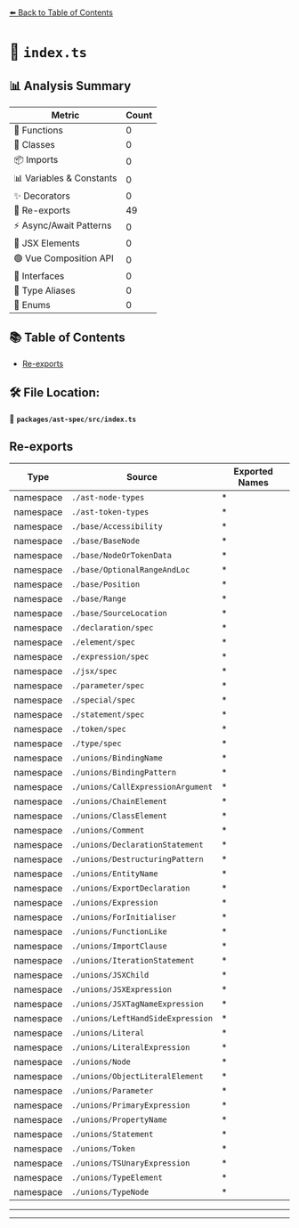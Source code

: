 [⬅️ Back to Table of Contents](../../../index.md)

# 📄 `index.ts`

## 📊 Analysis Summary

| Metric | Count |
|--------|-------|
| 🔧 Functions | 0 |
| 🧱 Classes | 0 |
| 📦 Imports | 0 |
| 📊 Variables & Constants | 0 |
| ✨ Decorators | 0 |
| 🔄 Re-exports | 49 |
| ⚡ Async/Await Patterns | 0 |
| 💠 JSX Elements | 0 |
| 🟢 Vue Composition API | 0 |
| 📐 Interfaces | 0 |
| 📑 Type Aliases | 0 |
| 🎯 Enums | 0 |

## 📚 Table of Contents

- [Re-exports](#re-exports)

## 🛠️ File Location:
📂 **`packages/ast-spec/src/index.ts`**

## Re-exports

| Type | Source | Exported Names |
|------|--------|----------------|
| namespace | `./ast-node-types` | * |
| namespace | `./ast-token-types` | * |
| namespace | `./base/Accessibility` | * |
| namespace | `./base/BaseNode` | * |
| namespace | `./base/NodeOrTokenData` | * |
| namespace | `./base/OptionalRangeAndLoc` | * |
| namespace | `./base/Position` | * |
| namespace | `./base/Range` | * |
| namespace | `./base/SourceLocation` | * |
| namespace | `./declaration/spec` | * |
| namespace | `./element/spec` | * |
| namespace | `./expression/spec` | * |
| namespace | `./jsx/spec` | * |
| namespace | `./parameter/spec` | * |
| namespace | `./special/spec` | * |
| namespace | `./statement/spec` | * |
| namespace | `./token/spec` | * |
| namespace | `./type/spec` | * |
| namespace | `./unions/BindingName` | * |
| namespace | `./unions/BindingPattern` | * |
| namespace | `./unions/CallExpressionArgument` | * |
| namespace | `./unions/ChainElement` | * |
| namespace | `./unions/ClassElement` | * |
| namespace | `./unions/Comment` | * |
| namespace | `./unions/DeclarationStatement` | * |
| namespace | `./unions/DestructuringPattern` | * |
| namespace | `./unions/EntityName` | * |
| namespace | `./unions/ExportDeclaration` | * |
| namespace | `./unions/Expression` | * |
| namespace | `./unions/ForInitialiser` | * |
| namespace | `./unions/FunctionLike` | * |
| namespace | `./unions/ImportClause` | * |
| namespace | `./unions/IterationStatement` | * |
| namespace | `./unions/JSXChild` | * |
| namespace | `./unions/JSXExpression` | * |
| namespace | `./unions/JSXTagNameExpression` | * |
| namespace | `./unions/LeftHandSideExpression` | * |
| namespace | `./unions/Literal` | * |
| namespace | `./unions/LiteralExpression` | * |
| namespace | `./unions/Node` | * |
| namespace | `./unions/ObjectLiteralElement` | * |
| namespace | `./unions/Parameter` | * |
| namespace | `./unions/PrimaryExpression` | * |
| namespace | `./unions/PropertyName` | * |
| namespace | `./unions/Statement` | * |
| namespace | `./unions/Token` | * |
| namespace | `./unions/TSUnaryExpression` | * |
| namespace | `./unions/TypeElement` | * |
| namespace | `./unions/TypeNode` | * |


---


---